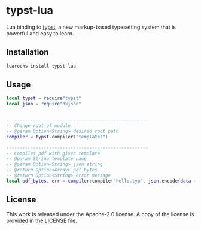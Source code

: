 # typst-lua


Lua binding to [typst](https://github.com/typst/typst),
a new markup-based typesetting system that is powerful and easy to learn.

## Installation

```bash
luarocks install typst-lua
```

## Usage

```lua
local typst = require"typst"
local json = require"dkjson"


-----------------------------------------------------
-- Change root of module
-- @param Option<String> desired root path
compiler = typst.compiler("templates")

-----------------------------------------------------
-- Compiles pdf with given template
-- @param String template name
-- @param Option<String> json string
-- @return Option<Array> pdf bytes
-- @return Option<String> error message
local pdf_bytes, err = compiler:compile("hello.typ", json.encode{data = "test"} )

```

## License

This work is released under the Apache-2.0 license. A copy of the license is provided in the [LICENSE](./LICENSE) file.

